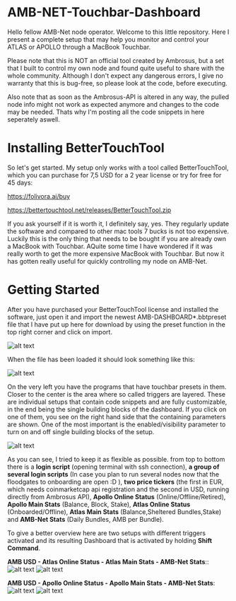 # AMB-NET-Touchbar-Dashboard

Hello fellow AMB-Net node operator. Welcome to this little repository.
Here I present a complete setup that may help you monitor and control your ATLAS or APOLLO through a MacBook Touchbar.

Please note that this is NOT an official tool created by Ambrosus, but a set that I built to control my own node and found quite useful to share with the whole community. 
Although I don't expect any dangerous errors, I give no warranty that this is bug-free, so please look at the code, before executing. 

Also note that as soon as the Ambrosus-API is altered in any way, the pulled node info might not work as expected anymore and changes to the code may be needed. Thats why I'm posting all the code snippets in here seperately aswell.

# Installing BetterTouchTool

So let's get started. My setup only works with a tool called BetterTouchTool, which you can purchase for 7,5 USD for a 2 year license or try for free for 45 days:

https://folivora.ai/buy

https://bettertouchtool.net/releases/BetterTouchTool.zip

If you ask yourself if it is worth it, I definitely say, yes. They regularly update the software and compared to other mac tools 7 bucks is not too expensive.
Luckily this is the only thing that needs to be bought if you are already own a MacBook with Touchbar. AQuite some time I have wondered if it was really worth to get the more expensive MacBook with Touchbar. But now it has gotten really useful for quickly controlling my node on AMB-Net.

# Getting Started

After you have purchased your BetterTouchTool license and installed the software, 
just open it and import the newest AMB-DASHBOARD*.bbtpreset file that I have put up here for download by using the preset function in the top right corner and click on import.

![alt text](https://github.com/inlak16/AMB-NET-Touchbar-Dashboard/blob/master/tutorial-images/01.png)

When the file has been loaded it should look something like this:

![alt text](https://github.com/inlak16/AMB-NET-Touchbar-Dashboard/blob/master/tutorial-images/02.png)

On the very left you have the programs that have touchbar presets in them. Closer to the center is the area where so called triggers are layered. These are individual setups that contain code snippets and are fully customizable, in the end being the single building blocks of the dashboard. If you click on one of them, you see on the right hand side that the containing parameters are shown. One of the most important is the enabled/visibility parameter to turn on and off single building blocks of the setup.

![alt text](https://github.com/inlak16/AMB-NET-Touchbar-Dashboard/blob/master/tutorial-images/03.png)

As you can see, I tried to keep it as flexible as possible. from top to bottom there is a **login script** (opening terminal with ssh connection), **a group of several login scripts** (In case you plan to run several nodes now that the floodgates to onboarding are open :D ), **two price tickers** (the first in EUR, which needs coinmarketcap api registration and the second in USD, running directly from Ambrosus API), **Apollo Online Status** (Online/Offline/Retired), **Apollo Main Stats** (Balance, Block, Stake), **Atlas Online Status** (Onboarded/Offline), **Atlas Main Stats** (Balance,Sheltered Bundles,Stake) and **AMB-Net Stats** (Daily Bundles, AMB per Bundle).

To give a better overview here are two setups with different triggers activated and its resulting Dashboard that is activated by holding **Shift Command**.

**AMB USD - Atlas Online Status - Atlas Main Stats - AMB-Net Stats**::
![alt text](https://github.com/inlak16/AMB-NET-Touchbar-Dashboard/blob/master/tutorial-images/05.png)
![alt text](https://github.com/inlak16/AMB-NET-Touchbar-Dashboard/blob/master/tutorial-images/08.png)

**AMB USD - Apollo Online Status - Apollo Main Stats - AMB-Net Stats**:
![alt text](https://github.com/inlak16/AMB-NET-Touchbar-Dashboard/blob/master/tutorial-images/06.png)
![alt text](https://github.com/inlak16/AMB-NET-Touchbar-Dashboard/blob/master/tutorial-images/09.png)
